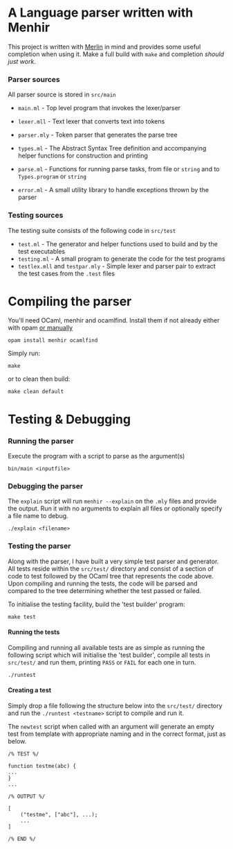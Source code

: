 # A Language parser written with Menhir

This project is written with [Merlin](https://github.com/the-lambda-church/merlin) in mind and provides some useful completion when using it. Make a full build with `make` and completion _should just work_.

### Parser sources
All parser source is stored in `src/main`
* `main.ml` - Top level program that invokes the lexer/parser
* `lexer.mll` - Text lexer that converts text into tokens
* `parser.mly` - Token parser that generates the parse tree

* `types.ml` - The Abstract Syntax Tree definition and accompanying helper functions for construction and printing
* `parse.ml` - Functions for running parse tasks, from file or `string` and to `Types.program` or `string`
* `error.ml` - A small utility library to handle exceptions thrown by the parser

### Testing sources
The testing suite consists of the following code in `src/test`
* `test.ml` - The generator and helper functions used to build and by the test executables
* `testing.ml` - A small program to generate the code for the test programs
* `testlex.mll` and `testpar.mly` - Simple lexer and parser pair to extract the test cases from the `.test` files

# Compiling the parser

You'll need OCaml, menhir and ocamlfind.
Install them if not already either with opam [or manually](http://gallium.inria.fr/~fpottier/menhir/)
```
opam install menhir ocamlfind
```

Simply run:

```
make
```

or to clean then build:

```
make clean default
```

# Testing & Debugging
### Running the parser
Execute the program with a script to parse as the argument(s)

```
bin/main <inputfile>
```

### Debugging the parser
The `explain` script will run `menhir --explain` on the `.mly` files and provide the output.
Run it with no arguments to explain all files or optionally specify a file name to debug.
```
./explain <filename>
```

### Testing the parser
Along with the parser, I have built a very simple test parser and generator. All tests reside within the `src/test/` directory and consist of a section of code to test followed by the OCaml tree that represents the code above. Upon compiling and running the tests, the code will be parsed and compared to the tree determining whether the test passed or failed.

To initialise the testing facility, build the 'test builder' program:
```
make test
```

#### Running the tests
Compiling and running all available tests are as simple as running the following script which will initialise the 'test builder', compile all tests in `src/test/` and run them, printing `PASS` or `FAIL` for each one in turn.

```
./runtest
```

#### Creating a test
Simply drop a file following the structure below into the `src/test/` directory and run the `./runtest <testname>` script to compile and run it. 

The `newtest` script when called with an argument will generate an empty test from template with appropriate naming and in the correct format, just as below.


```
/% TEST %/

function testme(abc) {
...
}
...

/% OUTPUT %/

[
    ("testme", ["abc"], ...);
    ...
]

/% END %/
```
